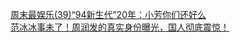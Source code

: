   
[周末最娱乐(39)“94新生代”20年：小芳你们还好么](http://www.dianyue.me/archives/242/qem4m463g9vsx3p7/)  
[范冰冰事未了！周润发的真实身份曝光，国人彻底震惊！](http://www.dianyue.me/archives/957/ek4jo11mjcrzk44c/)